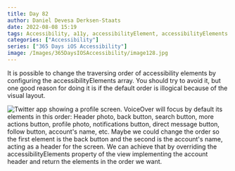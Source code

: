 ```yaml
---
title: Day 82
author: Daniel Devesa Derksen-Staats
date: 2022-08-08 15:19
tags: Accessibility, a11y, accessibilityElement, accessibilityElements
categories: ["Accessibility"]
series: ["365 Days iOS Accessibility"]
image: /Images/365DaysIOSAccessibility/image128.jpg
---
```


It is possible to change the traversing order of accessibility elements by configuring the accessibilityElements array. You should try to avoid it, but one good reason for doing it is if the default order is illogical because of the visual layout.

![Twitter app showing a profile screen. VoiceOver will focus by default its elements in this order: Header photo, back button, search button, more actions button, profile photo, notifications button, direct message button, follow button, account's name, etc. Maybe we could change the order so the first element is the back button and the second is the account's name, acting as a header for the screen. We can achieve that by overriding the accessibilityElements property of the view implementing the account header and return the elements in the order we want.](/Images/365DaysIOSAccessibility/image128.jpg)